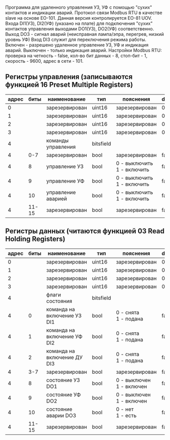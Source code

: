 Программа для удаленного управления УЗ, УФ с помощью "сухих" контактов и  индикации аварий. Протокол связи Modbus RTU в качестве slave на основе EO-101.
Данная версия контролируется EO-81 UOV.
Входа DI1(УЗ), DI2(УФ) (указано на плате) для подключения "сухих" контактов управления выходами DO1(УЗ), DO2(УФ) соответственно.
Выход DO3 - сигнал аварий (неисправная лампа/эпра, перегрев, низкий уровнь УФ)
Вход DI3 служит для переключения режима работы. 
Включен - разрешено удаленное управление УЗ, УФ и индикация аварий. Выключен - только индикация аварий.
Настройки Modbus RTU: проверка на четность - false, кол-во бит данных - 8, стоп-бит - 1, скорость - 9600, адрес в сети - 101.



## Регистры управления (записываются функцией 16 Preset Multiple Registers)
|адрес|биты|наименование|тип|пояснения|default
|---|---|---|---|---|---|
0||зарезервирован|uint16|зарезервирован|0
1||зарезервирован|uint16|зарезервирован|0
2||зарезервирован|uint16|зарезервирован|0
3||зарезервирован|uint16|зарезервирован|0
4||команды управления|bitsfield||
4|0-7|зарезервирован|bool|зарезервирован|false
4|8|управление УЗ|bool|0 - выключить<br> 1 - включить|false
4|9|управление УФ|bool|0 - выключить<br> 1 - включить |false
4|10|управление аварией|bool|0 - выключить<br> 1 - включить|false
4|11-15|зарезервирован|bool|зарезервирован|false

## Регистры данных (читаются функцией 03 Read Holding Registers)
|адрес|биты|наименование|тип|пояснения|default
|---|---|---|---|---|---|
0||зарезервирован|uint16|зарезервирован|0
1||зарезервирован|uint16|зарезервирован|0
2||зарезервирован|uint16|зарезервирован|0
3||зарезервирован|uint16|зарезервирован|0
4||флаги состояния|bitsfield||
4|0|команда на включение УЗ DI1|bool|0 - снята<br> 1 - подана|false
4|1|команда на включение УФ DI2|bool|0 - снята<br> 1 - подана|false
4|2|команда на включение ДУ DI3|bool|0 - снята<br> 1 - подана|false
4|3-7|зарезервирован|bool|зарезервирован|false
4|8|состояние УЗ DO1|bool|0 - выключен<br> 1 - включен|false
4|9|состояние УФ DO2|bool|0 - выключен<br> 1 - включен |false
4|10|состояние аварии DO3|bool|0 - нет<br> 1 - есть|false
4|11-15|зарезервирован|bool|зарезервирован|false
